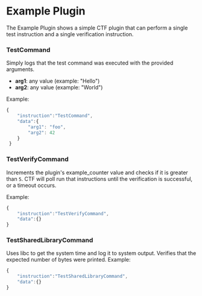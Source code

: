 # Example Plugin

The Example Plugin shows a simple CTF plugin that can perform a single test instruction and a single verification instruction.

### TestCommand

Simply logs that the test command was executed with the provided arguments.

- **arg1**: any value (example: "Hello")
- **arg2**: any value (example: "World")

Example:
```javascript
{
    "instruction":"TestCommand",
    "data":{
        "arg1": "foo",
        "arg2": 42
    }
 }
```

### TestVerifyCommand

Increments the plugin's example_counter value and checks if it is greater than `5`. CTF will poll run that instructions until the verification is successful, or a timeout occurs.

Example:
```javascript
{
    "instruction":"TestVerifyCommand",
    "data":{}
}
```

### TestSharedLibraryCommand

Uses libc to get the system time and log it to system output. Verifies that the expected number of bytes were printed.
Example:
```javascript
{
    "instruction":"TestSharedLibraryCommand",
    "data":{}
}
```
